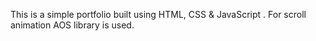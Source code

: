 This is a simple portfolio built using HTML, CSS & JavaScript .
For scroll animation AOS library is used.